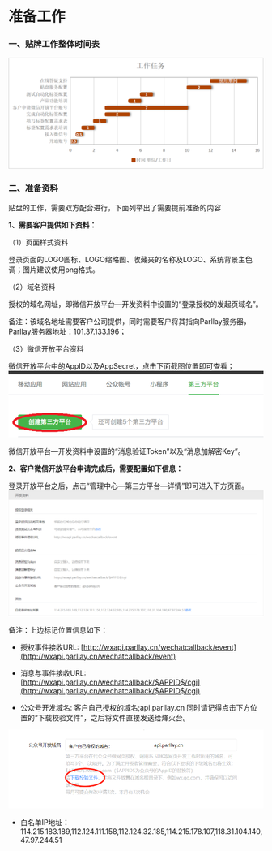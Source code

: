 # 准备工作

### 一、贴牌工作整体时间表

![](/assets/1518414561%281%29.jpg)

### 二、准备资料

贴盘的工作，需要双方配合进行，下面列举出了需要提前准备的内容

**1、需要客户提供如下资料：**

（1）页面样式资料

登录页面的LOGO图标、LOGO缩略图、收藏夹的名称及LOGO、系统背景主色调；图片建议使用png格式。

（2）域名资料

授权的域名网址，即微信开放平台—开发资料中设置的“登录授权的发起页域名”。

备注：该域名地址需要客户公司提供，同时需要客户将其指向Parllay服务器，Parllay服务器地址：101.37.133.196；

（3）微信开放平台资料

微信开放平台中的AppID以及AppSecret，点击下面截图位置即可查看；  
![](/assets/1517452616%281%29.jpg)

微信开放平台—开发资料中设置的“消息验证Token”以及“消息加解密Key”。

**2、客户微信开放平台申请完成后，需要配置如下信息：**

登录开放平台之后，点击“管理中心—第三方平台—详情”即可进入下方页面。  
![](/assets/1519623687%282%29.jpg)

备注：上边标记位置信息如下：

* 授权事件接收URL:    [http://wxapi.parllay.cn/wechatcallback/event](http://wxapi.parllay.cn/wechatcallback/event)

* 消息与事件接收URL:  [http://wxapi.parllay.cn/wechatcallback/$APPID$/cgi](http://wxapi.parllay.cn/wechatcallback/$APPID$/cgi)

* 公众号开发域名:  客户自己授权的域名;api.parllay.cn       同时请记得点击下方位置的“下载校验文件”，之后将文件直接发送给烽火台。

![](/assets/1519717059%282%29.jpg)

* 白名单IP地址：114.215.183.189,112.124.111.158,112.124.32.185,114.215.178.107,118.31.104.140,47.97.244.51



